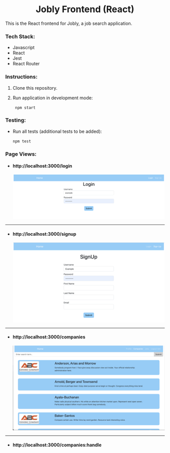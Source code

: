 # <div align="center">
  <h1 align="center">
    Jobly Frontend (React)
  </h1>
</div>

This is the React frontend for Jobly, a job search application.

### Tech Stack:
* Javascript
* React
* Jest
* React Router

### Instructions:

1. Clone this repository.
2. Run application in development mode:

        npm start
### Testing:
   
* Run all tests (additional tests to be added):

      npm test
### Page Views:

* #### http://localhost:3000/login

  ![login page](/screenshots/login.png?raw=true "login page")
---
* #### http://localhost:3000/signup

  ![signup page](/screenshots/signup.png?raw=true "signup page")
---
* #### http://localhost:3000/companies

  ![companies page](/screenshots/companies.png?raw=true "companies page")
---
* #### http://localhost:3000/companies:handle

